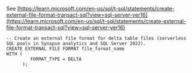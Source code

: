 See [https://learn.microsoft.com/en-us/sql/t-sql/statements/create-external-file-format-transact-sql?view=sql-server-ver16](https://learn.microsoft.com/en-us/sql/t-sql/statements/create-external-file-format-transact-sql?view=sql-server-ver16)
```
-- Create an external file format for delta table files (serverless SQL pools in Synapse analytics and SQL Server 2022).
CREATE EXTERNAL FILE FORMAT file_format_name
WITH (
         FORMAT_TYPE = DELTA
      );
```
